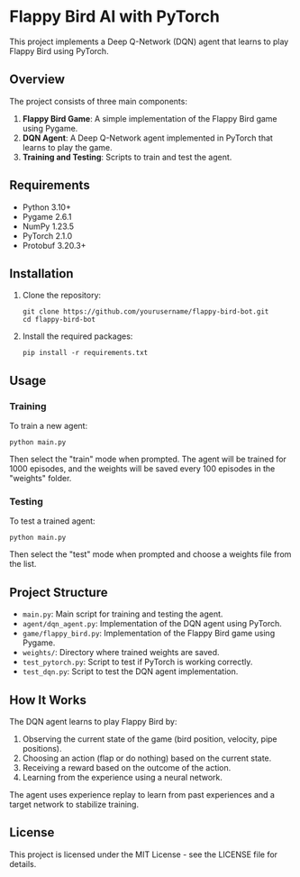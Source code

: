 # Flappy Bird AI with PyTorch

This project implements a Deep Q-Network (DQN) agent that learns to play Flappy Bird using PyTorch.

## Overview

The project consists of three main components:

1. **Flappy Bird Game**: A simple implementation of the Flappy Bird game using Pygame.
2. **DQN Agent**: A Deep Q-Network agent implemented in PyTorch that learns to play the game.
3. **Training and Testing**: Scripts to train and test the agent.

## Requirements

- Python 3.10+
- Pygame 2.6.1
- NumPy 1.23.5
- PyTorch 2.1.0
- Protobuf 3.20.3+

## Installation

1. Clone the repository:

   ```
   git clone https://github.com/yourusername/flappy-bird-bot.git
   cd flappy-bird-bot
   ```

2. Install the required packages:
   ```
   pip install -r requirements.txt
   ```

## Usage

### Training

To train a new agent:

```
python main.py
```

Then select the "train" mode when prompted. The agent will be trained for 1000 episodes, and the weights will be saved every 100 episodes in the "weights" folder.

### Testing

To test a trained agent:

```
python main.py
```

Then select the "test" mode when prompted and choose a weights file from the list.

## Project Structure

- `main.py`: Main script for training and testing the agent.
- `agent/dqn_agent.py`: Implementation of the DQN agent using PyTorch.
- `game/flappy_bird.py`: Implementation of the Flappy Bird game using Pygame.
- `weights/`: Directory where trained weights are saved.
- `test_pytorch.py`: Script to test if PyTorch is working correctly.
- `test_dqn.py`: Script to test the DQN agent implementation.

## How It Works

The DQN agent learns to play Flappy Bird by:

1. Observing the current state of the game (bird position, velocity, pipe positions).
2. Choosing an action (flap or do nothing) based on the current state.
3. Receiving a reward based on the outcome of the action.
4. Learning from the experience using a neural network.

The agent uses experience replay to learn from past experiences and a target network to stabilize training.

## License

This project is licensed under the MIT License - see the LICENSE file for details.
